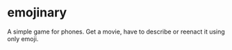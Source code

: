 # emojinary
A simple game for phones. Get a movie, have to describe or reenact it using only emoji.
